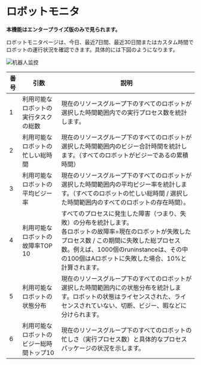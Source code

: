 # ロボットモニタ
**本機能はエンタープライズ版のみで見られます。**

ロボットモニタページは、今日、最近7日間、最近30日間またはカスタム時間でロボットの運行状況を確認できます。具体的には下図のようになります。

![机器人监控](https://docimages.blob.core.chinacloudapi.cn/images/Console/Dashboard/robotdashboard20201203.png)

| 番号 | 引数 | 説明                                                                        |
| ---- | ------------------------- | ------------------------------------------------------------ |
| 1    | 利用可能なロボットの実行タスクの総数 | 現在のリソースグループ下のすべてのロボットが選択した時間範囲内での実行プロセス数を統計します。 |
| 2    | 利用可能なロボットの忙しい総時間 | 現在のリソースグループ下のすべてのロボットが選択した時間範囲内のビジー合計時間を統計します。（すべてのロボットがビジーであるの累積時間） |
| 3    | 利用可能なロボットの平均ビジー率 | 現在のリソースグループ下のすべてのロボットが選択した時間範囲内の平均ビジー率を統計します。（すべてのロボットの忙しい総時間 / 選択した時間範囲内のすべてのロボットの存在時間）。 |
| 4    | 利用可能なロボットの故障率TOP 10| すべてのプロセスに発生した障害（つまり、失敗）の分布を統計します。 </br> 各ロボットの故障率=現在のロボットが失敗したプロセス数 / この期間に失敗した総プロセス数。例えば、1000個のruninstanceは、その中の100個はAロボットに失敗した場合、10%と計算されます。 |
| 5    | 利用可能なロボットの状態分布 | 現在のリソースグループ下のすべてのロボットが選択した時間範囲内にの状態分布を統計します。ロボットの状態はライセンスされた、ライセンスされていない、切断、ビジー、暇などに分けられます。 |
| 6    | 利用可能なロボットのビジー総時間トップ10 | 現在のリソースグループ下のすべてのロボットの忙しさ（実行プロセス数）と具体的なプロセスパッケージの状況を示します。 |


